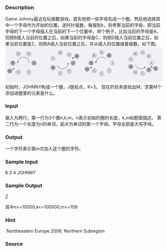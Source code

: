 
### Description
Game  Johnny最近在玩报数游戏，首先他把一些字母先成一个圈，然后他选择其中一个字母作为开始的位置，逆时针报数，每报到k，则考察当前的字母，把当前字母的下一个字母插入在当前的下一个位置中，举个例子，比如当前的字母是A，则把B插入当前的位置之后，如果当前的字母是C，则把D插入当前位置之后，如果当前位置是Z，则把A插入当前位置之后，并从插入的位置接着报数。如下图。 ![](/JudgeOnline/images/1234.jpg) 初始时，JOHNNY构成一个圈，J是起点，K=3。 现在的任务是给出M，求第M个添加进圈里的元素是什么。
### Input
输入为两行，第一行为3个数n,k,m，n表示初始的圈的长度，k,m如题面描述。 第二行为一个长度为n的单词，起点为单词的第一个字母。字母全部是大写字母。
### Output
一个字符表示第m次加入这个圈的字符。
### Sample Input
6 3 4
JOHNNY


### Sample Output
Z

其中n<=10000,k<=100000,m<=109

### Hint
 Northeastern Europe 2006, Northern Subregion
### Source
